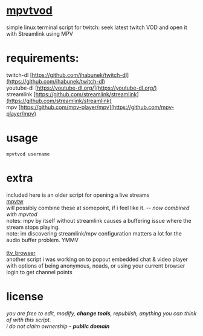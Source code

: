 # [mpvtvod](https://github.com/arrowgent/mpvtvod/blob/main/mpvtvod.sh)
simple linux terminal script for twitch: seek latest twitch VOD and open it with Streamlink using MPV <br>

# requirements:
twitch-dl [https://github.com/ihabunek/twitch-dl](https://github.com/ihabunek/twitch-dl)<br>
youtube-dl [https://youtube-dl.org/](https://youtube-dl.org/)<br>
streamlink [https://github.com/streamlink/streamlink](https://github.com/streamlink/streamlink) <br>
mpv [https://github.com/mpv-player/mpv](https://github.com/mpv-player/mpv)<br>

# usage
`mpvtvod username` <br>

# extra
included here is an older script for opening a live streams <br>
[mpvtw](https://github.com/arrowgent/mpvtvod/blob/main/mpvtw.sh) <br>
will possibly combine these at somepoint, if i feel like it. -- *now combined with mpvtod*<br>
notes: mpv by itself without streamlink causes a buffering issue where the stream stops playing. <br>
note: im discovering streamlink/mpv configuration matters a lot for the audio buffer problem. YMMV <br>
<br>
[ttv_browser](https://github.com/arrowgent/mpvtvod/blob/main/ttv_brower.sh) <br>
another script i was working on to popout embedded chat & video player <br>
with options of being anonymous, noads, or using your current browser login to get channel points <br>

# license
*you are free to edit, modify, **change tools**, republish, anything you can think of with this script.*<br>
*i do not claim ownership - __public domain__* <br>
